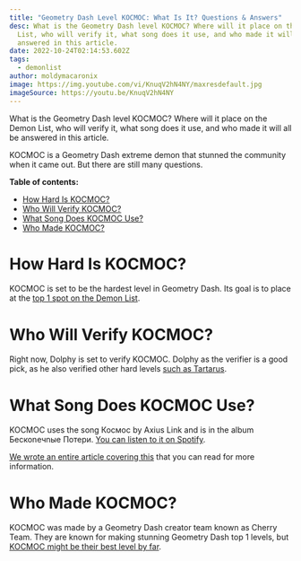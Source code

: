 ```yaml
---
title: "Geometry Dash Level KOCMOC: What Is It? Questions & Answers"
desc: What is the Geometry Dash level KOCMOC? Where will it place on the Demon
  List, who will verify it, what song does it use, and who made it will all be
  answered in this article.
date: 2022-10-24T02:14:53.602Z
tags:
  - demonlist
author: moldymacaronix
image: https://img.youtube.com/vi/KnuqV2hN4NY/maxresdefault.jpg
imageSource: https://youtu.be/KnuqV2hN4NY
---
```

What is the Geometry Dash level KOCMOC? Where will it place on the Demon List, who will verify it, what song does it use, and who made it will all be answered in this article.

K﻿OCMOC is a Geometry Dash extreme demon that stunned the community when it came out. But there are still many questions.

**Table of contents:**

* [How Hard Is KOCMOC?](#how-hard-is-kocmoc%3F)
* [Who Will Verify KOCMOC?](#who-will-verify-kocmoc%3F)
* [What Song Does KOCMOC Use?](#what-song-does-kocmoc-use%3F)
* [Who Made KOCMOC?](#who-made-kocmoc%3F)

# How Hard Is KOCMOC?

K﻿OCMOC is set to be the hardest level in Geometry Dash. Its goal is to place at the [top 1 spot on the Demon List](/posts/geometry-dash-demon-list-what-are-the-top-extreme-demons-2022/).

# Who Will Verify KOCMOC?

Right now, Dolphy is set to verify KOCMOC. Dolphy as the verifier is a good pick, as he also verified other hard levels [such as Tartarus](/posts/geometry-dash-tartarus-falls-from-top-10-after-2-years/).

# What Song Does KOCMOC Use?

K﻿OCMOC uses the song Космос by Axius Link and is in the album Беcкоnечnые Потеpи. [You can listen to it on Spotify](https://open.spotify.com/track/5Va4ybaMgvUK4qC2OjxVP8).

[We wrote an entire article covering this](/posts/geometry-dash-kocmoc-song-where-to-listen-more/) that you can read for more information.

# Who Made KOCMOC?

K﻿OCMOC was made by a Geometry Dash creator team known as Cherry Team. They are known for making stunning Geometry Dash top 1 levels, but [KOCMOC might be their best level by far](/posts/geometry-dash-kocmoc-new-upcoming-top-1-extreme-demon/).